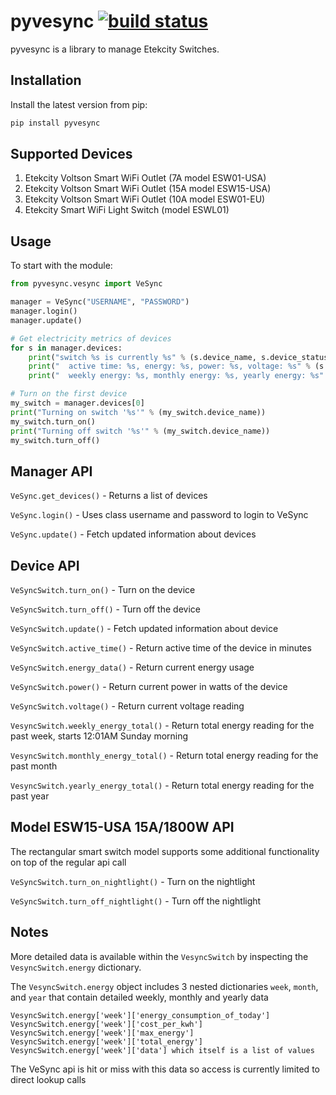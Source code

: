 pyvesync [![build status](https://img.shields.io/pypi/v/pyvesync.svg)](https://pypi.python.org/pypi/pyvesync)
========


pyvesync is a library to manage Etekcity Switches.


Installation
------------

Install the latest version from pip:

```python
pip install pyvesync
```


Supported Devices
-----------------

1. Etekcity Voltson Smart WiFi Outlet (7A model ESW01-USA)
2. Etekcity Voltson Smart WiFi Outlet (15A model ESW15-USA)
3. Etekcity Voltson Smart WiFi Outlet (10A model ESW01-EU)
4. Etekcity Smart WiFi Light Switch (model ESWL01)


Usage
-----

To start with the module:

```python
from pyvesync.vesync import VeSync

manager = VeSync("USERNAME", "PASSWORD")
manager.login()
manager.update()

# Get electricity metrics of devices
for s in manager.devices:
    print("switch %s is currently %s" % (s.device_name, s.device_status))
    print("  active time: %s, energy: %s, power: %s, voltage: %s" % (s.active_time(), s.energy_data(), s.power(), s.voltage()))
    print("  weekly energy: %s, monthly energy: %s, yearly energy: %s" % (s.weekly_energy_total(), s.monthly_energy_total(), s.yearly_energy_total()))

# Turn on the first device
my_switch = manager.devices[0]
print("Turning on switch '%s'" % (my_switch.device_name))
my_switch.turn_on()
print("Turning off switch '%s'" % (my_switch.device_name))
my_switch.turn_off()
```


Manager API
-----------

`VeSync.get_devices()` - Returns a list of devices

`VeSync.login()` - Uses class username and password to login to VeSync

`VeSync.update()` - Fetch updated information about devices


Device API
----------

`VeSyncSwitch.turn_on()` - Turn on the device

`VeSyncSwitch.turn_off()` - Turn off the device

`VeSyncSwitch.update()` - Fetch updated information about device

`VeSyncSwitch.active_time()` - Return active time of the device in minutes

`VeSyncSwitch.energy_data()` - Return current energy usage

`VeSyncSwitch.power()` - Return current power in watts of the device

`VeSyncSwitch.voltage()` - Return current voltage reading

`VesyncSwitch.weekly_energy_total()` - Return total energy reading for the past week, starts 12:01AM Sunday morning

`VesyncSwitch.monthly_energy_total()` - Return total energy reading for the past month

`VesyncSwitch.yearly_energy_total()` - Return total energy reading for the past year


Model ESW15-USA 15A/1800W API
---------------------------------
The rectangular smart switch model supports some additional functionality on top of the regular api call

`VeSyncSwitch.turn_on_nightlight()` - Turn on the nightlight

`VeSyncSwitch.turn_off_nightlight()` - Turn off the nightlight


Notes
-----

More detailed data is available within the `VesyncSwitch` by inspecting the `VesyncSwitch.energy` dictionary.

The `VesyncSwitch.energy` object includes 3 nested dictionaries `week`, `month`, and `year` that contain detailed weekly, monthly and yearly data

```
VesyncSwitch.energy['week']['energy_consumption_of_today']
VesyncSwitch.energy['week']['cost_per_kwh']
VesyncSwitch.energy['week']['max_energy']
VesyncSwitch.energy['week']['total_energy']
VesyncSwitch.energy['week']['data'] which itself is a list of values
```

The VeSync api is hit or miss with this data so access is currently limited to direct lookup calls